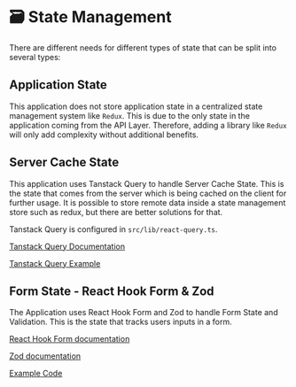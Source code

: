 # 🗃️ State Management

There are different needs for different types of state that can be split into several types:

## Application State

This application does not store application state in a centralized state management system like `Redux`. This is due to the only state in the application coming from the API Layer. Therefore, adding a library like `Redux` will only add complexity without additional benefits.

## Server Cache State

This application uses Tanstack Query to handle Server Cache State. This is the state that comes from the server which is being cached on the client for further usage. It is possible to store remote data inside a state management store such as redux, but there are better solutions for that.

Tanstack Query is configured in `src/lib/react-query.ts`.

[Tanstack Query Documentation](https://react-query.tanstack.com/)

[Tanstack Query Example](../src/features/astronaut/api/getAstronauts.ts)

## Form State - React Hook Form & Zod

The Application uses React Hook Form and Zod to handle Form State and Validation. This is the state that tracks users inputs in a form.

[React Hook Form documentation](https://react-hook-form.com/)

[Zod documentation](https://zod.dev/)

[Example Code](../src/features/auth/components/login-form.tsx)
